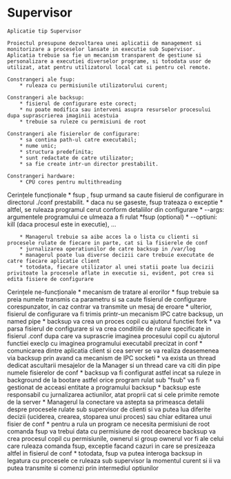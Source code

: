 # Supervisor

    Aplicatie tip Supervisor
    
    Proiectul presupune dezvoltarea unei aplicatii de management si monitorizare a proceselor lansate in executie sub Supervisor. Aplicatia trebuie sa fie un mecanism transparent de gestiune si personalizare a executiei diverselor programe, si totodata usor de utilizat, atat pentru utilizatorul local cat si pentru cel remote.
    
    Constrangeri ale fsup:
        * ruleaza cu permisiunile utilizatorului curent;

    Constrangeri ale backsup:
        * fisierul de configurare este corect;
        * nu poate modifica sau interveni asupra resurselor procesului dupa suprascrierea imaginii acestuia
        * trebuie sa ruleze cu permisiuni de root

    Constrangeri ale fisierelor de configurare:
        * sa contina path-ul catre executabil;
        * nume unic;
        * structura predefinita;
        * sunt redactate de catre utilizator;
        * sa fie create intr-un director prestabilit.

    Constrangeri hardware:
        * CPU cores pentru multithreading
        
 Cerințele funcționale
        * fsup<program> <args> , fsup urmand sa caute fisierul de configurare in directorul ./conf prestabilit. 
            * daca nu se gaseste, fsup trateaza o exceptie
            * altfel, se ruleaza programul cerut conform detaliilor din configurare
        * --args: argumentele programului ce ulmeaza a fi rulat
        *fsup <optiuni> <pid> (optional)
        * --optiuni: kill (daca procesul este in executie), ...

        * Managerul trebuie sa aibe acces la o lista cu clienti si procesele rulate de fiecare in parte, cat si la fisierele de conf
        * jurnalizarea operatiunilor de catre backsup in /var/log
        * managerul poate lua diverse decizii care trebuie executate de catre fiecare aplicatie client 
        * totodata, fiecare utilizator al unei statii poate lua decizii privitoate la procesele aflate in executie si, evident, pot crea si edita fisiere de configurare

 Cerințele ne-funcționale
        * mecanism de tratare al erorilor
        * fsup trebuie sa preia numele transmis ca parametru si sa caute fisierul de configurare corespunzator, in caz contrar va transmite un mesaj de eroare
        * ulterior, fisierul de configurare va fi trimis printr-un mecanism IPC catre backsup, un named pipe
        * backsup va crea un proces copil cu ajutorul functiei fork
        * va parsa fisierul de configurare si va crea conditiile de rulare specificate in fisierul .conf dupa care va suprascrie imaginea procesului copil cu ajutorul functiei execlp cu imaginea programului executabil precizat in conf
        * comunicarea dintre aplicatia client si cea server se va realiza deasemenea via backsup prin avand ca mecanism de IPC socketi
        * va exista un thread dedicat ascultarii mesajelor de la Manager si un thread care va citi din pipe numele fisierelor de conf
        * backsup va fi configurat astfel incat sa ruleze in background de la bootare astfel orice program rulat sub "fsub" va fi gestionat de acceasi entitate a programului backsup
        * backsup este responsabil cu jurnalizarea actiunilor, atat proprii cat si cele primite remote de la server
        * Managerul la conectare va astepta sa primeasca detalii despre procesele rulate sub supervisor de clienti si va putea lua diferite decizii (uciderea, crearea, stoparea unui proces) sau chiar editarea unui fisier de conf
        * pentru a rula un program ce necesita permisiuni de root comanda fsup va trebui data cu permisiune de root deoarece backsup va crea procesul copil cu permisiunile, ownerul si group ownerul vor fi ale celui care ruleaza comanda fsup, exceptie facand cazuri in care se presizeaza altfel in fisierul de conf
        * totodata, fsup va putea interoga backsup in legatura cu procesele ce ruleaza sub supervisor la momentul curent si ii va putea transmite si comenzi prin intermediul optiunilor
